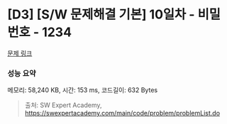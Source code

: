# [D3] [S/W 문제해결 기본] 10일차 - 비밀번호 - 1234 

[문제 링크](https://swexpertacademy.com/main/code/problem/problemDetail.do?contestProbId=AV14_DEKAJcCFAYD) 

### 성능 요약

메모리: 58,240 KB, 시간: 153 ms, 코드길이: 632 Bytes



> 출처: SW Expert Academy, https://swexpertacademy.com/main/code/problem/problemList.do